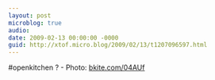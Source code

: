 ```yaml
---
layout: post
microblog: true
audio: 
date: 2009-02-13 00:00:00 -0000
guid: http://xtof.micro.blog/2009/02/13/t1207096597.html
---
```

#openkitchen ?  - Photo: [bkite.com/04AUf](http://bkite.com/04AUf)
